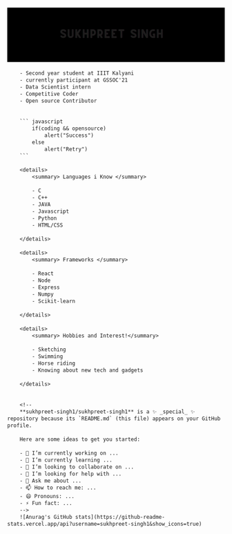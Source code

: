 ![Demo](demo/demo.gif)

<div style=" background-image: url('https://image.freepik.com/free-vector/white-background-with-wavy-lines-copy-space_23-2148822145.jpg')">
    

        - Second year student at IIIT Kalyani
        - currently participant at GSSOC'21
        - Data Scientist intern
        - Competitive Coder
        - Open source Contributor


        ``` javascript
            if(coding && opensource)
                alert("Success")
            else
                alert("Retry")
        ```

        <details>
            <summary> Languages i Know </summary>

            - C
            - C++
            - JAVA
            - Javascript
            - Python
            - HTML/CSS

        </details>

        <details>
            <summary> Frameworks </summary>

            - React
            - Node
            - Express
            - Numpy
            - Scikit-learn

        </details>

        <details>
            <summary> Hobbies and Interest!</summary>

            - Sketching 
            - Swimming
            - Horse riding
            - Knowing about new tech and gadgets

        </details>


        <!--
        **sukhpreet-singh1/sukhpreet-singh1** is a ✨ _special_ ✨ repository because its `README.md` (this file) appears on your GitHub profile.

        Here are some ideas to get you started:

        - 🔭 I’m currently working on ...
        - 🌱 I’m currently learning ...
        - 👯 I’m looking to collaborate on ...
        - 🤔 I’m looking for help with ...
        - 💬 Ask me about ...
        - 📫 How to reach me: ...
        - 😄 Pronouns: ...
        - ⚡ Fun fact: ...
        -->
        ![Anurag's GitHub stats](https://github-readme-stats.vercel.app/api?username=sukhpreet-singh1&show_icons=true)

</div>    
